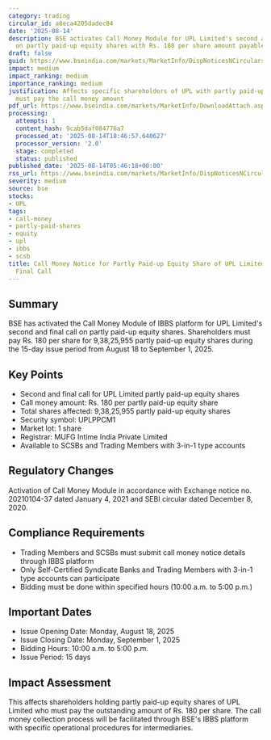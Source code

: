 ```yaml
---
category: trading
circular_id: a8eca4205dadec84
date: '2025-08-14'
description: BSE activates Call Money Module for UPL Limited's second and final call
  on partly paid-up equity shares with Rs. 180 per share amount payable.
draft: false
guid: https://www.bseindia.com/markets/MarketInfo/DispNoticesNCirculars.aspx?Noticeid={EB4B0633-AB75-4F17-BEE6-DCDB072A7C66}&noticeno=20250814-2&dt=08/14/2025&icount=2&totcount=67&flag=0
impact: medium
impact_ranking: medium
importance_ranking: medium
justification: Affects specific shareholders of UPL with partly paid-up shares who
  must pay the call money amount
pdf_url: https://www.bseindia.com/markets/MarketInfo/DownloadAttach.aspx?id=20250814-2&attachedId=
processing:
  attempts: 1
  content_hash: 9cab5daf084776a7
  processed_at: '2025-08-14T18:46:57.640627'
  processor_version: '2.0'
  stage: completed
  status: published
published_date: '2025-08-14T05:46:18+00:00'
rss_url: https://www.bseindia.com/markets/MarketInfo/DispNoticesNCirculars.aspx?Noticeid={EB4B0633-AB75-4F17-BEE6-DCDB072A7C66}&noticeno=20250814-2&dt=08/14/2025&icount=2&totcount=67&flag=0
severity: medium
source: bse
stocks:
- UPL
tags:
- call-money
- partly-paid-shares
- equity
- upl
- ibbs
- scsb
title: Call Money Notice for Partly Paid-up Equity Share of UPL Limited - Second and
  Final Call
---
```


## Summary

BSE has activated the Call Money Module of IBBS platform for UPL Limited's second and final call on partly paid-up equity shares. Shareholders must pay Rs. 180 per share for 9,38,25,955 partly paid-up equity shares during the 15-day issue period from August 18 to September 1, 2025.

## Key Points

- Second and final call for UPL Limited partly paid-up equity shares
- Call money amount: Rs. 180 per partly paid-up equity share
- Total shares affected: 9,38,25,955 partly paid-up equity shares
- Security symbol: UPLPPCM1
- Market lot: 1 share
- Registrar: MUFG Intime India Private Limited
- Available to SCSBs and Trading Members with 3-in-1 type accounts

## Regulatory Changes

Activation of Call Money Module in accordance with Exchange notice no. 20210104-37 dated January 4, 2021 and SEBI circular dated December 8, 2020.

## Compliance Requirements

- Trading Members and SCSBs must submit call money notice details through IBBS platform
- Only Self-Certified Syndicate Banks and Trading Members with 3-in-1 type accounts can participate
- Bidding must be done within specified hours (10:00 a.m. to 5:00 p.m.)

## Important Dates

- Issue Opening Date: Monday, August 18, 2025
- Issue Closing Date: Monday, September 1, 2025
- Bidding Hours: 10:00 a.m. to 5:00 p.m.
- Issue Period: 15 days

## Impact Assessment

This affects shareholders holding partly paid-up equity shares of UPL Limited who must pay the outstanding amount of Rs. 180 per share. The call money collection process will be facilitated through BSE's IBBS platform with specific operational procedures for intermediaries.